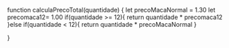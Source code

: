 function calculaPrecoTotal(quantidade) {
let precoMacaNormal = 1.30
let precomaca12= 1.00
if(quantidade >= 12){
  return quantidade * precomaca12
}else if(quantidade < 12){
 return quantidade * precoMacaNormal
}
  
}